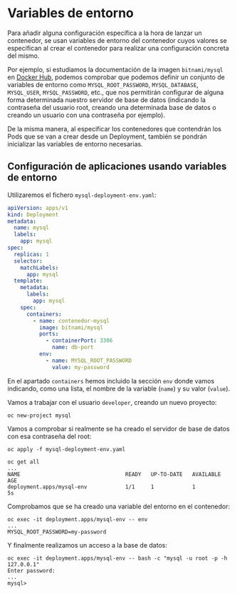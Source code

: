 # Variables de entorno

Para añadir alguna configuración específica a la hora de lanzar un contenedor, se usan variables de entorno  del contenedor cuyos valores se especifican al crear el contenedor para realizar una configuración concreta del mismo.

Por ejemplo, si estudiamos la documentación de la imagen `bitnami/mysql` en [Docker Hub](https://hub.docker.com/r/bitnami/mysql), podemos comprobar que podemos definir un conjunto de variables de entorno como `MYSQL_ROOT_PASSWORD`, `MYSQL_DATABASE`, `MYSQL_USER`,
`MYSQL_PASSWORD`, etc., que nos permitirán configurar de alguna forma determinada nuestro servidor de base de datos (indicando la contraseña
del usuario root, creando una determinada base de datos o creando un usuario con una contraseña por ejemplo).

De la misma manera, al especificar los contenedores que contendrán los Pods que se van a crear desde un Deployment, también se pondrán inicializar las variables de entorno necesarias.

## Configuración de aplicaciones usando variables de entorno

Utilizaremos el fichero `mysql-deployment-env.yaml`:

```yaml
apiVersion: apps/v1
kind: Deployment
metadata:
  name: mysql
  labels:
    app: mysql
spec:
  replicas: 1
  selector:
    matchLabels:
      app: mysql
  template:
    metadata:
      labels:
        app: mysql
    spec:
      containers:
        - name: contenedor-mysql
          image: bitnami/mysql
          ports:
            - containerPort: 3306
              name: db-port
          env:
            - name: MYSQL_ROOT_PASSWORD
              value: my-password
```

En el apartado `containers` hemos incluido la sección `env` donde vamos indicando, como una lista, el nombre de la variable (`name`) y
su valor (`value`). 

Vamos a trabajar con el usuario `developer`, creando un nuevo proyecto:

    oc new-project mysql

Vamos a comprobar si realmente se ha creado el servidor de base de datos con esa contraseña del root:

    oc apply -f mysql-deployment-env.yaml

    oc get all
    ...
    NAME                                 READY   UP-TO-DATE   AVAILABLE   AGE
    deployment.apps/mysql-env            1/1     1            1           5s

  Comprobamos que se ha creado una variable del entorno en el contenedor:

    oc exec -it deployment.apps/mysql-env -- env
    ...
    MYSQL_ROOT_PASSWORD=my-password

Y finalmente realizamos un acceso a la base de datos:
    
    oc exec -it deployment.apps/mysql-env -- bash -c "mysql -u root -p -h 127.0.0.1"
    Enter password:
    ...
    mysql>


